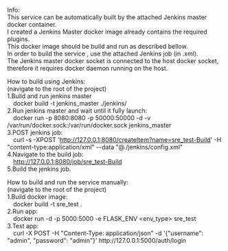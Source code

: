 <p>Info:<br>
   This service can be automatically built by the attached Jenkins master docker container.<br>
   I created a Jenkins Master docker image already contains the required plugins.<br>
   This docker image should be build and run as described bellow.<br>
   In order to build the service , use the attached Jenkins job (in .xml).<br>
   The Jenkins master docker socket is connected to the host docker socket, therefore it requires docker daemon running on the host.
</p>
<p>How to build using Jenkins:<br>
   (navigate to the root of the project)<br>
   1.Build and run jenkins master<br>
   &emsp;docker build -t jenkins_master ./jenkins/<br>
   2.Run jenkins master and wait until it fully launch:<br>
   &emsp;docker run -p 8080:8080 -p 50000:50000 -d -v /var/run/docker.sock:/var/run/docker.sock jenkins_master<br>
   3.POST jenkins job:<br>
   &emsp;curl -s -XPOST '<a href="http://127.0.0.1:8080/createItem?name=sre_test-Build">http://127.0.0.1:8080/createItem?name=sre_test-Build</a>' -H "content-type:application/xml" --data "@./jenkins/config.xml"<br>
   4.Navigate to the build job:<br>
   &emsp;<a href="http://127.0.0.1:8080/job/sre_test-Build">http://127.0.0.1:8080/job/sre_test-Build</a><br>
   5.Build the jenkins job.
</p>
<p>How to build and run the service manually:<br>
   (navigate to the root of the project)<br>
   1.Build docker image:<br>
   &emsp;docker build -t sre_test .<br>
   2.Run app:<br>
   &emsp;docker run -d -p 5000:5000 -e FLASK_ENV &lt;env_type&gt; sre_test <br>
   3.Test app:<br>
   &emsp;curl -X POST -H "Content-Type: application/json" -d '{"username": "admin", "password": "admin"}' http://127.0.0.1:5000/auth/login
</p>